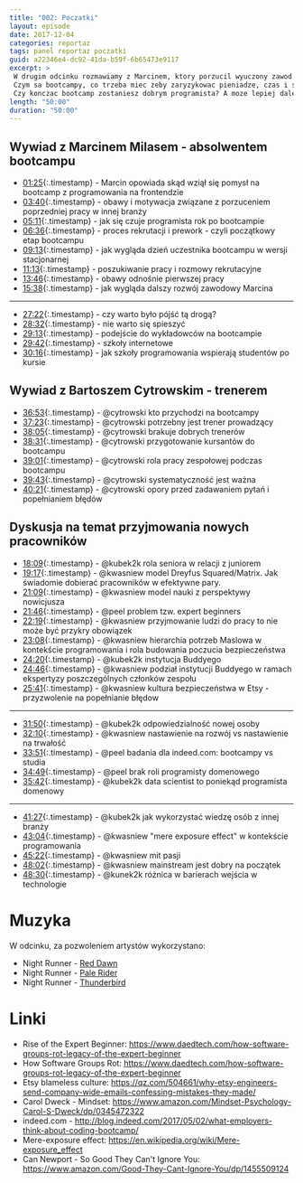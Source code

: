```yaml
---
title: "002: Poczatki"
layout: episode
date: 2017-12-04
categories: reportaz
tags: panel reportaz poczatki
guid: a22346e4-dc92-41da-b59f-6b65473e9117
excerpt: >
 W drugim odcinku rozmawiamy z Marcinem, ktory porzucil wyuczony zawod i wszedl tylnymi drzwiami, ale z kopa do branzy.
 Czym sa bootcampy, co trzeba miec zeby zaryzykowac pieniadze, czas i swiety spokoj i zostac nerdem?
 Czy konczac bootcamp zostaniesz dobrym programista? A moze lepiej dalej wypelniac tabelki w excelu?
length: "50:00"
duration: "50:00"
---
```



## Wywiad z Marcinem Milasem - absolwentem bootcampu

* [01:25](){:.timestamp} -  Marcin opowiada skąd wziął się pomysł na bootcamp z programowania na frontendzie
* [03:40](){:.timestamp} -  obawy i motywacja związane z porzuceniem poprzedniej pracy w innej branży
* [05:11](){:.timestamp} -  jak się czuje programista rok po bootcampie
* [06:36](){:.timestamp} -  proces rekrutacji i prework - czyli początkowy etap bootcampu
* [09:13](){:.timestamp} -  jak wygląda dzień uczestnika bootcampu w wersji stacjonarnej
* [11:13](){:.timestamp} -  poszukiwanie pracy i rozmowy rekrutacyjne
* [13:46](){:.timestamp} -  obawy odnośnie pierwszej pracy
* [15:38](){:.timestamp} -  jak wygląda dalszy rozwój zawodowy Marcina

---

* [27:22](){:.timestamp} -  czy warto było pójść tą drogą?
* [28:32](){:.timestamp} -  nie warto się spieszyć
* [29:13](){:.timestamp} -  podejście do wykładowców na bootcampie
* [29:42](){:.timestamp} -  szkoły internetowe
* [30:16](){:.timestamp} -  jak szkoły programowania wspierają studentów po kursie

## Wywiad z Bartoszem Cytrowskim - trenerem

* [36:53](){:.timestamp} -  @cytrowski kto przychodzi na bootcampy
* [37:23](){:.timestamp} -  @cytrowski potrzebny jest trener prowadzący
* [38:05](){:.timestamp} -  @cytrowski brakuje dobrych trenerów
* [38:31](){:.timestamp} -  @cytrowski przygotowanie kursantów do bootcampu
* [39:01](){:.timestamp} -  @cytrowski rola pracy zespołowej podczas bootcampu
* [39:43](){:.timestamp} -  @cytrowski systematyczność jest ważna
* [40:21](){:.timestamp} -  @cytrowski opory przed zadawaniem pytań i popełnianiem błędów

## Dyskusja na temat przyjmowania nowych pracowników

* [18:09](){:.timestamp} -  @kubek2k rola seniora w relacji z juniorem
* [19:17](){:.timestamp} -  @kwasniew model Dreyfus Squared/Matrix. Jak świadomie dobierać pracowników w efektywne pary. 
* [21:09](){:.timestamp} -  @kwasniew model nauki z perspektywy nowicjusza 
* [21:46](){:.timestamp} -  @peel problem tzw. expert beginners
* [22:19](){:.timestamp} -  @kwasniew przyjmowanie ludzi do pracy to nie może być przykry obowiązek
* [23:08](){:.timestamp} -  @kwasniew hierarchia potrzeb Maslowa w kontekście programowania i rola budowania poczucia bezpieczeństwa
* [24:20](){:.timestamp} -  @kubek2k instytucja Buddyego
* [24:46](){:.timestamp} -  @kwasniew podział instytucji Buddyego w ramach ekspertyzy poszczególnych członków zespołu
* [25:41](){:.timestamp} -  @kwasniew kultura bezpieczeństwa w Etsy - przyzwolenie na popełnianie błędow 

---

* [31:50](){:.timestamp} -  @kubek2k odpowiedzialność nowej osoby
* [32:10](){:.timestamp} -  @kwasniew nastawienie na rozwój vs nastawienie na trwałość
* [33:51](){:.timestamp} -  @peel badania dla indeed.com: bootcampy vs studia 
* [34:49](){:.timestamp} -  @peel brak roli programisty domenowego 
* [35:42](){:.timestamp} -  @kubek2k data scientist to poniekąd programista domenowy 

---

* [41:27](){:.timestamp} -  @kubek2k jak wykorzystać wiedzę osób z innej branży
* [43:04](){:.timestamp} -  @kwasniew "mere exposure effect" w kontekście programowania
* [45:22](){:.timestamp} -  @kwasniew mit pasji
* [48:02](){:.timestamp} -  @kwasniew mainstream jest dobry na początek
* [48:30](){:.timestamp} -  @kunek2k różnica w barierach wejścia w technologie
 

# Muzyka

W odcinku, za pozwoleniem artystów wykorzystano:
- Night Runner - [Red Dawn](https://nightrunnermusic.bandcamp.com/album/thunderbird) 
- Night Runner - [Pale Rider](https://nightrunnermusic.bandcamp.com/track/pale-rider)
- Night Runner - [Thunderbird](https://nightrunnermusic.bandcamp.com/track/thunderbird)


# Linki

* Rise of the Expert Beginner: <https://www.daedtech.com/how-software-groups-rot-legacy-of-the-expert-beginner>
* How Software Groups Rot: https://www.daedtech.com/how-software-groups-rot-legacy-of-the-expert-beginner
* Etsy blameless culture: <https://qz.com/504661/why-etsy-engineers-send-company-wide-emails-confessing-mistakes-they-made/>
* Carol Dweck - Mindset: <https://www.amazon.com/Mindset-Psychology-Carol-S-Dweck/dp/0345472322>
* indeed.com - <http://blog.indeed.com/2017/05/02/what-employers-think-about-coding-bootcamp/>
* Mere-exposure effect: <https://en.wikipedia.org/wiki/Mere-exposure_effect>
* Can Newport - So Good They Can't Ignore You: <https://www.amazon.com/Good-They-Cant-Ignore-You/dp/1455509124>

 
